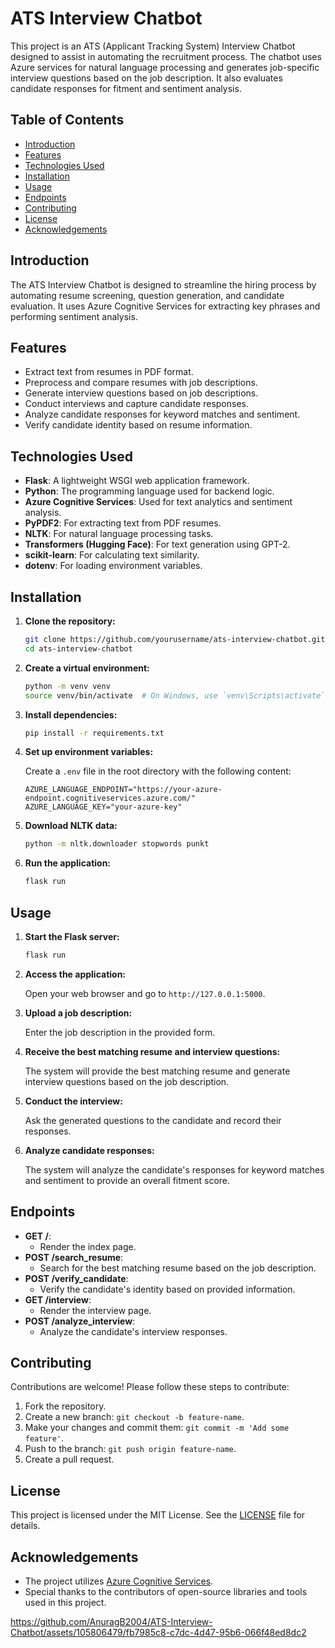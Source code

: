 # ATS Interview Chatbot

This project is an ATS (Applicant Tracking System) Interview Chatbot designed to assist in automating the recruitment process. The chatbot uses Azure services for natural language processing and generates job-specific interview questions based on the job description. It also evaluates candidate responses for fitment and sentiment analysis.

## Table of Contents

- [Introduction](#introduction)
- [Features](#features)
- [Technologies Used](#technologies-used)
- [Installation](#installation)
- [Usage](#usage)
- [Endpoints](#endpoints)
- [Contributing](#contributing)
- [License](#license)
- [Acknowledgements](#acknowledgements)

## Introduction

The ATS Interview Chatbot is designed to streamline the hiring process by automating resume screening, question generation, and candidate evaluation. It uses Azure Cognitive Services for extracting key phrases and performing sentiment analysis.

## Features

- Extract text from resumes in PDF format.
- Preprocess and compare resumes with job descriptions.
- Generate interview questions based on job descriptions.
- Conduct interviews and capture candidate responses.
- Analyze candidate responses for keyword matches and sentiment.
- Verify candidate identity based on resume information.

## Technologies Used

- **Flask**: A lightweight WSGI web application framework.
- **Python**: The programming language used for backend logic.
- **Azure Cognitive Services**: Used for text analytics and sentiment analysis.
- **PyPDF2**: For extracting text from PDF resumes.
- **NLTK**: For natural language processing tasks.
- **Transformers (Hugging Face)**: For text generation using GPT-2.
- **scikit-learn**: For calculating text similarity.
- **dotenv**: For loading environment variables.

## Installation

1. **Clone the repository:**

    ```bash
    git clone https://github.com/yourusername/ats-interview-chatbot.git
    cd ats-interview-chatbot
    ```

2. **Create a virtual environment:**

    ```bash
    python -m venv venv
    source venv/bin/activate  # On Windows, use `venv\Scripts\activate`
    ```

3. **Install dependencies:**

    ```bash
    pip install -r requirements.txt
    ```

4. **Set up environment variables:**

    Create a `.env` file in the root directory with the following content:

    ```plaintext
    AZURE_LANGUAGE_ENDPOINT="https://your-azure-endpoint.cognitiveservices.azure.com/"
    AZURE_LANGUAGE_KEY="your-azure-key"
    ```

5. **Download NLTK data:**

    ```bash
    python -m nltk.downloader stopwords punkt
    ```

6. **Run the application:**

    ```bash
    flask run
    ```

## Usage

1. **Start the Flask server:**

    ```bash
    flask run
    ```

2. **Access the application:**

    Open your web browser and go to `http://127.0.0.1:5000`.

3. **Upload a job description:**

    Enter the job description in the provided form.

4. **Receive the best matching resume and interview questions:**

    The system will provide the best matching resume and generate interview questions based on the job description.

5. **Conduct the interview:**

    Ask the generated questions to the candidate and record their responses.

6. **Analyze candidate responses:**

    The system will analyze the candidate's responses for keyword matches and sentiment to provide an overall fitment score.

## Endpoints

- **GET /**:
  - Render the index page.
- **POST /search_resume**:
  - Search for the best matching resume based on the job description.
- **POST /verify_candidate**:
  - Verify the candidate's identity based on provided information.
- **GET /interview**:
  - Render the interview page.
- **POST /analyze_interview**:
  - Analyze the candidate's interview responses.

## Contributing

Contributions are welcome! Please follow these steps to contribute:

1. Fork the repository.
2. Create a new branch: `git checkout -b feature-name`.
3. Make your changes and commit them: `git commit -m 'Add some feature'`.
4. Push to the branch: `git push origin feature-name`.
5. Create a pull request.

## License

This project is licensed under the MIT License. See the [LICENSE](LICENSE) file for details.

## Acknowledgements

- The project utilizes [Azure Cognitive Services](https://azure.microsoft.com/en-us/services/cognitive-services/).
- Special thanks to the contributors of open-source libraries and tools used in this project.

https://github.com/AnuragB2004/ATS-Interview-Chatbot/assets/105806479/fb7985c8-c7dc-4d47-95b6-066f48ed8dc2

